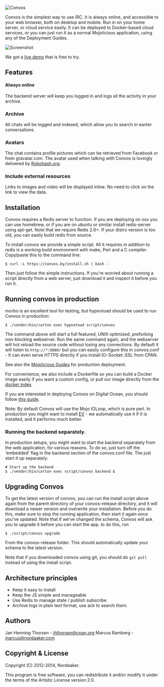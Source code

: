 ![Convos](http://convos.by/images/logo.png)

Convos is the simplest way to use IRC. It is always online, and accessible to
your web browser, both on desktop and mobile. Run in on your home server, or
cloud service easily. It can be deployed to Docker-based cloud services, or
you can just run it as a normal Mojolicious application, using any of the
Deployment Guides.

![Screenshot](http://convos.by/images/screenshot.png)

We got a [live demo](http://demo.convos.by) that is free to try.

## Features

#### Always online

The backend server will keep you logged in and logs all the activity in your
archive.

### Archive

All chats will be logged and indexed, which allow you to search in earlier
conversations.

### Avatars

The chat contains profile pictures which can be retrieved from Facebook or
from gravatar.com.  The avatar used when talking with Convos is lovingly
delivered by [Robohash.org](http://robohash.org/convos.by).

### Include external resources

Links to images and video will be displayed inline. No need to click on the
link to view the data.

## Installation

Convos requires a Redis server to function. If you are deploying on osx you
can use homebrew, or if you are on ubuntu or similar install redis-server
using apt-get. Note that we require Redis 2.6+. If your distro version is too
old, you can easily build redis from source.

To install convos we provide a simple script. All it requires in addition to
redis is a working build environment with make, Perl and a C compiler.
Copy/paste this to the command line:

    $ curl -L https://convos.by/install.sh | bash -

Then just follow the simple instructions. If you're worried about running a
script directly from a web server, just download it and inspect it before you
run it.

## Running convos in production

morbo is an excellent tool for testing, but hypnotoad should be used to run
Convos in production:

    $ ./vendor/bin/carton exec hypnotoad script/convos

The command above will start a full featured, UNIX optimized, preforking
non-blocking webserver. Run the same command again, and the webserver will hot
reload the source code without losing any connections. By default it will
listen to `http://*:8080/` but you can easily configure this in convos.conf - It
can even serve HTTPS directly if you install IO::Socket::SSL from CPAN.

See also the
[Mojolicious Guides](http://mojolicio.us/perldoc/Mojolicious/Guides/Cookbook#DEPLOYMENT)
for production deployment.

For convenience, we also include a Dockerfile so you can build a Docker image
easily if you want a custom config, or  pull our image directly from the
[docker index](https://index.docker.io/u/nordaaker/convos/).

If you are interested in deploying Convos on Digital Ocean, you should follow
[this guide](http://thorsen.pm/perl/2014/03/02/convos-on-digitalocean.html).

Note: By default Convos will use the Mojo IOLoop, which is pure perl. In
production you might want to install [EV](https://metacpan.org/release/EV) -
we automatically use it if it is installed, and it performs much better.

### Running the backend separately.

In production setups, you might want to start the backend separately from the
web application, for various reasons. To do so, just turn off the 'embedded'
flag in the backend section of the convos.conf file. The just start it up
separately:

    # Start up the backend
    $ ./vendor/bin/carton exec script/convos backend &

## Upgrading Convos

To get the latest version of convos, you can run the install script above
again from the parent directory of your convos-release directory, and it will
download a newer version and overwrite your installation. Before you do this,
make sure to stop the running application, then start it again once you've
updated. Note that if we've changed the schema, Convos will ask you to upgrade
it before you can start the app. to do this, run

    $ ./script/convos upgrade

From the convos-release folder. This should automatically update your schema
to the latest version.

Note that if you downloaded convos using git, you should do `git pull` instead
of using the install script.

## Architecture principles

* Keep it easy to install
* Keep the JS simple and manageable
* Use Redis to manage state / publish subscribe
* Archive logs in plain text format, use ack to search them.

## Authors

Jan Henning Thorsen - jhthorsen@cpan.org
Marcus Ramberg - marcus@nordaaker.com

## Copyright & License

Copyright (C) 2012-2014, Nordaaker.

This program is free software, you can redistribute it and/or modify it under
the terms of the Artistic License version 2.0.
